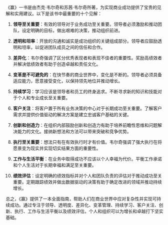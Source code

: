 《赢》一书是由杰克·韦尔奇和苏茜·韦尔奇所著，为实现商业成功提供了宝贵的见解和实用建议。以下是该书中最重要的十个见解：

1. **领导至关重要**：有效的领导对于业务成功至关重要。领导者必须激励和推动团队，设定明确的目标，做出艰难的决策，推动组织前进。

2. **透明和坦率**：开放的沟通和诚实是成功组织的关键组成部分。领导者应鼓励透明和坦率，以促进团队成员之间的信任和合作。

3. **差异化**：韦尔奇强调了区分优秀表现者和表现不佳者的重要性。奖励高绩效者并解决低绩效者有助于创造卓越和责任文化。

4. **变革是不可避免的**：在快节奏的商业世界中，变化是不断的。领导者必须具备适应能力，愿意接受变化，以保持领先地位并推动增长。

5. **持续学习**：学习应该是领导者和员工的终身追求。不断寻求新的知识和技能对于个人和专业成长至关重要。

6. **客户关注**：将客户置于所有业务决策的中心对于长期成功至关重要。了解客户需求并提供价值驱动的解决方案是建立忠诚客户基础的关键。

7. **创新和创造力**：在组织内部鼓励创新和创造力有助于培养前瞻性思维和问题解决能力的文化。接纳新想法和方法可以带来突破和竞争优势。

8. **执行至关重要**：想法只有在有效执行时才有价值。韦尔奇强调了强大执行在将愿景变为现实并实现切实结果方面的重要性。

9. **工作与生活平衡**：在业务中取得成功不应该以个人幸福为代价。平衡工作承诺和个人生活对于长期幸福和满足至关重要。

10. **绩效评估**：设定明确的绩效指标并对个人和团队负责的评估对于推动成功至关重要。定期跟踪绩效并做出数据驱动的决策有助于确定改进的领域并推动持续增长。

总之，《赢》提供了一本全面指南，帮助人们在商业世界中应对复杂性并实现可持续成功。通过专注于领导、透明度、差异化、变革管理、持续学习、客户关注、创新、执行、工作与生活平衡以及绩效评估，个人和组织可以为增长和卓越打下坚实基础。